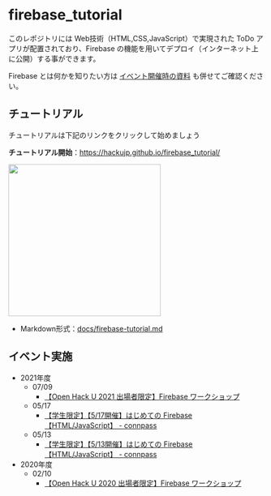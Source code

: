 # firebase_tutorial

このレポジトリには Web技術（HTML,CSS,JavaScript）で実現された ToDo アプリが配置されており、Firebase の機能を用いてデプロイ（インターネット上に公開）する事ができます。

Firebase とは何かを知りたい方は [イベント開催時の資料](docs/js_firebase_tutorial_for_github.pdf) も併せてご確認ください。

## チュートリアル
チュートリアルは下記のリンクをクリックして始めましょう

**チュートリアル開始**：https://hackujp.github.io/firebase_tutorial/

<a href="https://hackujp.github.io/firebase_tutorial/"><img src="https://imgur.com/WWrMo12.png" width="300px"></a>

- Markdown形式：[docs/firebase-tutorial.md](docs/firebase-tutorial.md)

## イベント実施

* 2021年度
  * 07/09
    * [【Open Hack U 2021 出場者限定】Firebase ワークショップ](https://hacku.connpass.com/event/215323/)
  * 05/17
    * [【学生限定】【5/17開催】はじめての Firebase 【HTML/JavaScript】 \- connpass](https://hacku.connpass.com/event/212063/)
  * 05/13
    * [【学生限定】【5/13開催】はじめての Firebase 【HTML/JavaScript】 \- connpass](https://hacku.connpass.com/event/211957/)
* 2020年度
  * 02/10
    * [【Open Hack U 2020 出場者限定】Firebase ワークショップ](https://hacku.connpass.com/event/201564/)